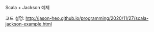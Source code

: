 Scala + Jackson 예제

코드 설명: http://jason-heo.github.io/programming/2020/11/27/scala-jackson-example.html
